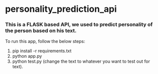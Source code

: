 # personality_prediction_api

### This is a FLASK based API, we used to predict personality of the person based on his text. 
To run this app, follow the below steps:

1. pip install -r requirements.txt
2. python app.py
3. python test.py (change the text to whatever you want to test out for text).
